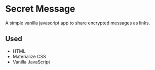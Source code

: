 # Secret Message

A simple vanilla javascript app to share encrypted messages as links.

## Used
- HTML
- Materialize CSS
- Vanilla JavaScript